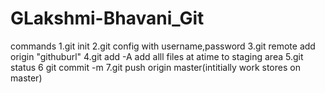# GLakshmi-Bhavani_Git

commands
1.git init
2.git config with username,password
3.git remote add  origin "githuburl"
4.git add -A add alll files at atime to staging area
5.git status
6 git commit -m
7.git push origin master(intitially work stores on master)
 
